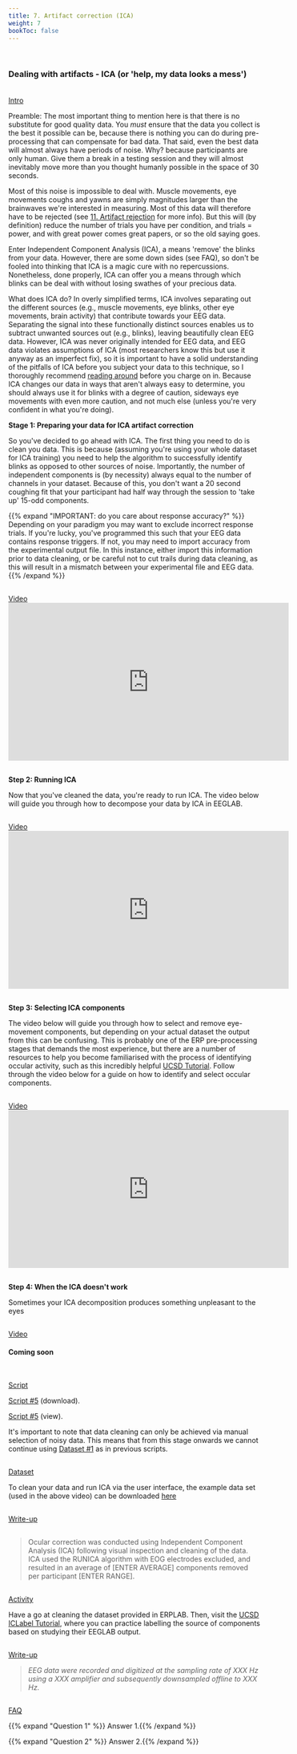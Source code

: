 ```yaml
---
title: 7. Artifact correction (ICA)
weight: 7
bookToc: false
---
```

<br>

### Dealing with artifacts - ICA (or 'help, my data looks a mess')

<br>
<u> Intro</u>

Preamble: The most important thing to mention here is that there is no substitute for good quality data. You *must* ensure that the data you collect is the best it possible can be, because there is nothing you can do during pre-processing that can compensate for bad data. That said, even the best data will almost always have periods of noise. Why? because participants are only human. Give them a break in a testing session and they will almost inevitably move more than you thought humanly possible in the space of 30 seconds.

Most of this noise is impossible to deal with. Muscle movements, eye movements coughs and yawns are simply magnitudes larger than the brainwaves we're interested in measuring. Most of this data will therefore have to be rejected (see [11. Artifact rejection](https://j-lewen.github.io/erp/docs/table-of-contents/training/part_11/) for more info). But this will (by definition) reduce the number of trials you have per condition, and trials = power, and with great power comes great papers, or so the old saying goes. 

Enter Independent Component Analysis (ICA), a means 'remove' the blinks from your data. However, there are some down sides (see FAQ), so don't be fooled into thinking that ICA is a magic cure with no repercussions. Nonetheless, done properly, ICA can offer you a means through which blinks can be deal with without losing swathes of your precious data.

What does ICA do? In overly simplified terms, ICA involves separating out the different sources (e.g., muscle movements, eye blinks, other eye movements, brain activity) that contribute towards your EEG data. Separating the signal into these functionally distinct sources enables us to subtract unwanted sources out (e.g., blinks), leaving beautifully clean EEG data. However, ICA was never originally intended for EEG data, and EEG data violates assumptions of ICA (most researchers know this but use it anyway as an imperfect fix), so it is important to have a solid understanding of the pitfalls of ICA before you subject your data to this technique, so I thoroughly recommend [reading around](https://eeglab.org/tutorials/06_RejectArtifacts/RunICA.html) before you charge on in. Because ICA changes our data in ways that aren't always easy to determine, you should always use it for blinks with a degree of caution, sideways eye movements with even more caution, and not much else (unless you're very confident in what you're doing).

**Stage 1: Preparing your data for ICA artifact correction**

So you've decided to go ahead with ICA. The first thing you need to do is clean you data. This is because (assuming you're using your whole dataset for ICA training) you need to help the algorithm to successfully identify blinks as opposed to other sources of noise. Importantly, the number of independent components is (by necessity) always equal to the number of channels in your dataset. Because of this, you don't want a 20 second coughing fit that your participant had half way through the session to 'take up' 15-odd components.

{{% expand "IMPORTANT: do you care about response accuracy?" %}}
Depending on your paradigm you may want to exclude incorrect response trials. If you're lucky, you've programmed this such that your EEG data contains response triggers. If not, you may need to import accuracy from the experimental output file. In this instance, either import this information prior to data cleaning, or be careful not to cut trails during data cleaning, as this will result in a mismatch between your experimental file and EEG data.{{% /expand %}}

<hr style="height:1px; visibility:hidden;" />
<u> Video</u>
<br>
<iframe width="560" height="315" src="https://www.youtube.com/embed/U8FCzk8MoFo" title="YouTube video player" frameborder="0" allow="accelerometer; autoplay; clipboard-write; encrypted-media; gyroscope; picture-in-picture; web-share" allowfullscreen></iframe>


<hr style="height:1px; visibility:hidden;" />

**Step 2: Running ICA**

Now that you've cleaned the data, you're ready to run ICA. The video below will guide you through how to decompose your data by ICA in EEGLAB.

<hr style="height:1px; visibility:hidden;" />
<u> Video</u>
<br>
<iframe width="560" height="315" src="https://www.youtube.com/embed/8kOHHyBnKoY" title="YouTube video player" frameborder="0" allow="accelerometer; autoplay; clipboard-write; encrypted-media; gyroscope; picture-in-picture; web-share" allowfullscreen></iframe>

<hr style="height:1px; visibility:hidden;" />

**Step 3: Selecting ICA components**

The video below will guide you through how to select and remove eye-movement components, but depending on your actual dataset the output from this can be confusing. This is probably one of the ERP pre-processing stages that demands the most experience, but there are a number of resources to help you become familiarised with the process of identifying occular activity, such as this incredibly helpful [UCSD Tutorial](https://labeling.ucsd.edu/tutorial/labels). Follow through the video below for a guide on how to identify and select occular components.

<hr style="height:1px; visibility:hidden;" />
<u> Video</u>

<br>
<iframe width="560" height="315" src="https://www.youtube.com/embed/8kOHHyBnKoY" title="YouTube video player" frameborder="0" allow="accelerometer; autoplay; clipboard-write; encrypted-media; gyroscope; picture-in-picture; web-share" allowfullscreen></iframe>


<hr style="height:1px; visibility:hidden;" />

**Step 4: When the ICA doesn't work**

Sometimes your ICA decomposition produces something unpleasant to the eyes


<hr style="height:1px; visibility:hidden;" />
<u> Video</u>


#### Coming soon

<hr style="height:1px; visibility:hidden;" />

<hr style="height:1px; visibility:hidden;" />
<u> Script</u>

 [Script #5](/erp/files/script_6.zip) (download).

 [Script #5](/erp/files/script_6.txt) (view).

 It's important to note that data cleaning can only be achieved via manual selection of noisy data. This means that from this stage onwards we cannot continue using [Dataset #1](https://drive.google.com/drive/folders/14ZlXqNKQVOCI1ZDHlCSHqVuea1CQlNMu?usp=sharing) as in previous scripts. 

<hr style="height:1px; visibility:hidden;" />
<u> Dataset</u>

To clean your data and run ICA via the user interface, the example data set (used in the above video) can be downloaded [here](https://drive.google.com/drive/folders/1E9bz4FVpZT1i1-JCFP6kNf5EkvltvCP9?usp=sharing)


<hr style="height:1px; visibility:hidden;" />
<u> Write-up </u>

<hr style="height:1px; visibility:hidden;" />
<div class="write-up">

>Ocular correction was conducted using Independent Component Analysis (ICA)
following visual inspection and cleaning of the data. ICA used the RUNICA algorithm with EOG electrodes excluded, and resulted in an average of [ENTER AVERAGE] components removed per participant [ENTER RANGE].

</div>
<hr style="height:1px; visibility:hidden;" />
<u> Activity</u>

Have a go at cleaning the dataset provided in ERPLAB. Then, visit the [UCSD ICLabel Tutorial](https://labeling.ucsd.edu/tutorial/practice), where you can practice labelling the source of components based on studying their EEGLAB output.

<hr style="height:1px; visibility:hidden;" />
<u> Write-up </u>


>*EEG data were recorded and digitized at the sampling rate of XXX Hz using a XXX amplifier and subsequently downsampled offline to XXX Hz.*

<hr style="height:1px; visibility:hidden;" />
<u>FAQ</u>

{{% expand "Question 1" %}}
Answer 1.{{% /expand %}}

{{% expand "Question 2" %}}
Answer 2.{{% /expand %}}